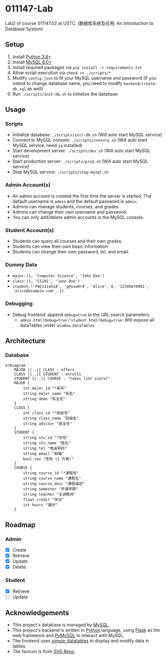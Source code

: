 # 011147-Lab

Lab2 of course 011147.02 at USTC. (数据库系统及应用, An Introduction to Database System)

## Setup

1. Install [Python 3.8+](https://www.python.org/downloads/)
2. Install [MySQL 8.0+](https://dev.mysql.com/doc/refman/8.0/en/installing.html)
3. Install required packages via `pip install -r requirements.txt`
4. Allow script execution via `chmod +x ./scripts/*`
5. Modify `config.json` to fit your MySQL username and password (If you intend to change database name, you need to modify `backend/create-db.sql` as well)
6. Run `./scripts/init-db.sh` to initialize the database

## Usage

### Scripts

- Initialize database: `./scripts/init-db.sh` (Will auto start MySQL service)
- Connect to MySQL console: `./scripts/console.sh` (Will auto start MySQL service, need `jq` installed)
- Start development server: `./scripts/dev.sh` (Will auto start MySQL service)
- Start production server: `./scripts/prod.sh` (Will auto start MySQL service)
- Stop MySQL service: `./scripts/stop-mysql.sh`

### Admin Account(s)

- An admin account is created the first time the server is started. The default username is `admin` and the default password is `admin`.
- Admins can manage students, courses, and grades.
- Admins can change their own username and password.
- You can only add/delete admin accounts in the MySQL console.

### Student Account(s)

- Students can query all courses and their own grades.
- Students can view their own basic information.
- Students can change their own password, tel, and email.

### Dummy Data

- `major`: `(1, 'Computer Science', 'John Doe')`
- `class`: `(1, 'CS101', 'Jane Doe')`
- `student`: `('PB21114514', 'p@ssw0rd', 'Alice', 0, '12345678901', 'alice@example.com', 1)`

### Debugging

- Debug frontend: append `debug=true` to the URL search parameters
    - `admin.html?debug=true` / `student.html?debug=true`: Will expose all dataTables under `window.dataTables`

## Architecture

### Database

```mermaid
erDiagram
    MAJOR ||..|{ CLASS : offers
    CLASS ||..|{ STUDENT : enrolls
    STUDENT }|..|{ COURSE : "takes (int score)"
    MAJOR {
        int major_id "*系号"
        string major_name "系名"
        string dean "系主任"
    }
    CLASS {
        int class_id "*班级号"
        string class_name "班级名"
        string advisor "班主任"
    }
    STUDENT {
        string stu_id "*学号"
        string stu_name "姓名"
        string tel "电话号码"
        string email "邮箱"
        bool sex "性别 (1 为男)"
    }
    COURSE {
        string course_id "*课程号"
        string course_name "课程名"
        string course_desc "课程描述"
        string semester "开课学期"
        string teacher "主讲教师"
        float credit "学分"
        int hours "课时"
    }
```

## Roadmap

### Admin

- [x] Create
- [x] Retrieve
- [x] Update
- [x] Delete

### Student

- [x] Retrieve
- [ ] Update

## Acknowledgements

- This project's database is managed by [MySQL](https://www.mysql.com/).
- This project's backend is written in [Python](https://www.python.org/) language, using [Flask](https://flask.palletsprojects.com/) as the web framework and [PyMySQL](https://pymysql.readthedocs.io/en/latest/user/examples.html) to interact with MySQL.
- The frontend uses [simple-datatables](https://github.com/fiduswriter/simple-datatables/) to display and modify data in tables.
- The favicon is from [SVG Repo](https://www.svgrepo.com/svg/482504/student-cap).
